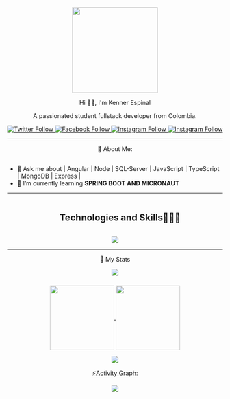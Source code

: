 <div id="header" align="center">
  <img src="https://media.giphy.com/media/bGgsc5mWoryfgKBx1u/giphy.gif" width="200"/>
  <p align="center">Hi 🙋‍♂️, I'm Kenner Espinal</p>
  <p aling="center">
    A passionated student fullstack developer from Colombia.
  </p>
</div>

<div id="badge" align="center" flex="flex-warp gap-2">
  <a href="https://twitter.com/EspinalKenner">
    <img alt="Twitter Follow" src="https://skillicons.dev/icons?i=twitter&perline=14">
  </a>
  <a href="https://discord.com/users/709588430543257630">
    <img alt="Facebook Follow" src="https://skillicons.dev/icons?i=discord&perline=14">
  </a>
  <a href="https://www.instagram.com/kennerespinalcanta/">
    <img alt="Instagram Follow" src="https://skillicons.dev/icons?i=instagram&perline=14">
  </a>
  <a href="mailto:kennerespinalg@gmail.com?Subject=CONTACTANDO%20DESDE%20GITHUB">
    <img alt="Instagram Follow" src="https://skillicons.dev/icons?i=gmail&perline=14">
  </a>
</div>

---

<p align="center">🤔 About Me:</p>

## 
- 💬 Ask me about | Angular | Node | SQL-Server | JavaScript | TypeScript | MongoDB | Express |
- 🌱 I’m currently learning **SPRING BOOT AND MICRONAUT**

---


<!--h1 without bottom border-->
<div id="user-content-toc">
  <ul align="center">
    <summary><h2 style="display: inline-block">Technologies and Skills👨🏻‍💻</h2></summary>
  </ul>
</div>
<!--tech stack icons-->

<p align="center">
  <a href="https://skillicons.dev">
    <img src="https://skillicons.dev/icons?i=git,github,gitlab,html,css,js,ts,nodejs,gradle,java,spring,fastapi,mongodb,postgres,mysql,firebase,nest,postman,astro,angular,py,tailwind,bootstrap,vscode,idea,docker,figma,selenium,sequelize,powershell,ubuntu,gcp,kubernetes,rxjs,yarn,npm,vercel,nginx,netlify,maven,bash,androidstudio&perline=14" />
  </a>
</p>
  
---

<div align="center">
  <p align="center"> 📑 My Stats </p>

  <img src="https://user-images.githubusercontent.com/73097560/115834477-dbab4500-a447-11eb-908a-139a6edaec5c.gif"><h3 align="center"></h3>
  
  <div align="center">
  <a href="https://github.com/KennerEspinal">
  <img align="center" src="http://github-profile-summary-cards.vercel.app/api/cards/stats?username=KennerEspinal&theme=2077" height="150em" />
  <img align="center" src="http://github-profile-summary-cards.vercel.app/api/cards/profile-details?username=KennerEspinal&theme=2077" height="150em" />
  </div>
    
  <img src="https://user-images.githubusercontent.com/73097560/115834477-dbab4500-a447-11eb-908a-139a6edaec5c.gif"><p align="center">⚡Activity Graph:</p>
  <img align="center" src="https://github-readme-activity-graph.vercel.app/graph?username=KennerEspinal&theme=nightowl"/>
  
</div>



